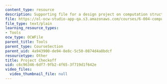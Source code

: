 ```yaml
---
content_type: resource
description: Supporting file for a design project on computation structures.
file: https://ol-ocw-studio-app-qa.s3.amazonaws.com/courses/6-004-computation-structures-spring-2009/c6c963466df79fb24f653f719d1f642e_projcheckoff.jsim
file_type: text/plain
learning_resource_types:
- Tools
ocw_type: OCWFile
parent_title: Tools
parent_type: CourseSection
parent_uid: 4a943900-de94-8e8c-5c50-0874d4a8bdcf
resourcetype: Other
title: Project Checkoff
uid: c6c96346-6df7-9fb2-4f65-3f719d1f642e
video_files:
  video_thumbnail_file: null
---
```

